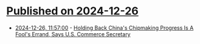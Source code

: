 # [Published on 2024-12-26](index.md)

* [2024-12-26, 11:57:00](https://soylentnews.org/politics/article.pl?sid=24/12/24/1518232&from=rss) - [Holding Back China's Chipmaking Progress Is A Fool's Errand, Says U.S. Commerce Secretary](https://soylentnews.org/politics/article.pl?sid=24/12/24/1518232&from=rss)
